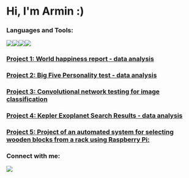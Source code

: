 # Hi, I'm Armin :)



### Languages and Tools:
<img src="https://img.shields.io/badge/python%20-%2314354C.svg?&style=for-the-badge&logo=python&logoColor=white"/><img src="https://img.shields.io/badge/pandas%20-%23150458.svg?&style=for-the-badge&logo=pandas&logoColor=white" /><img src="https://img.shields.io/badge/numpy%20-%23013243.svg?&style=for-the-badge&logo=numpy&logoColor=white" /><img src="https://img.shields.io/badge/Jupyter%20-%23F37626.svg?&style=for-the-badge&logo=Jupyter&logoColor=white" />


### [Project 1: World happiness report - data analysis](https://github.com/ArminD93/WorldHappinessReport)
### [Project 2: Big Five Personality test - data analysis](https://github.com/ArminD93/BigFivePersonalityTest/blob/dev/BigFivePersonality.ipynb)
### [Project 3: Convolutional network testing for image classification](https://github.com/ArminD93/Intel-Image-Classification/blob/dev/Intel_Image_Classification.ipynb)
### [Project 4: Kepler Exoplanet Search Results - data analysis](https://github.com/ArminD93/KeplerExoplanetSearchResults/blob/dev/KeplerExoplanetSearchResults.ipynb)
### [Project 5: Project of an automated system for selecting wooden blocks from a rack using Raspberry Pi:](https://github.com/ArminD93/Biblioteczka)



### Connect with me:

[<img src="https://img.shields.io/badge/linkedin%20-%230077B5.svg?&style=for-the-badge&logo=linkedin&logoColor=white"/>](https://www.linkedin.com/in/armin-derencz-519962117/?locale=pl_PL)




